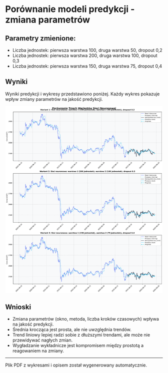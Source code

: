# Porównanie modeli predykcji - zmiana parametrów

## Parametry zmienione:

- Liczba jednostek: pierwsza warstwa 100, druga warstwa 50, dropout 0,2
- Liczba jednostek: pierwsza warstwa 200, druga warstwa 100, dropout 0,3
- Liczba jednostek: pierwsza warstwa 150, druga warstwa 75, dropout 0,4

## Wyniki
Wyniki predykcji i wykresy przedstawiono poniżej. Każdy wykres pokazuje wpływ zmiany parametrów na jakość predykcji.

![Porównanie modeli](model_comparison.png)

## Wnioski
- Zmiana parametrów (okno, metoda, liczba kroków czasowych) wpływa na jakość predykcji.
- Średnia krocząca jest prosta, ale nie uwzględnia trendów.
- Trend liniowy lepiej radzi sobie z dłuższymi trendami, ale może nie przewidywać nagłych zmian.
- Wygładzanie wykładnicze jest kompromisem między prostotą a reagowaniem na zmiany.

---

Plik PDF z wykresami i opisem został wygenerowany automatycznie. 